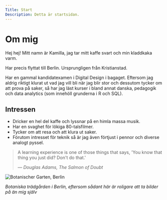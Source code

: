 ```yaml
---
Title: Start
Description: Detta är startsidan.
---
```


Om mig
==========================

Hej hej! Mitt namn är Kamilla, jag tar mitt kaffe svart och min kladdkaka varm.

Har precis flyttat till Berlin. Ursprungligen från Kristianstad.

Har en gammal kandidatexamen i Digital Design i bagaget. Eftersom jag aldrig riktigt klurat ut vad jag vill bli när jag blir stor och dessutom tycker om att prova på saker, 
så har jag läst kurser i bland annat danska, pedagogik och data analytics (som innehöll grunderna i R och SQL).

## Intressen

- Dricker en hel del kaffe och lyssnar på en himla massa musik.
- Har en svaghet för lökiga 80-talsfilmer.
- Tycker om att resa och att klura ut saker.
- Förutom intresset för teknik så är jag även förtjust i pennor och diverse analogt pyssel. 

<blockquote class="quote">
  <p>A learning experience is one of those things that says, 'You know that thing you just did? Don't do that.'</p>
  <footer>
    <cite>— Douglas Adams, <i>The Salmon of Doubt</i></cite>
  </footer>
</blockquote>

<picture>
  <source media="(min-width: 768px)" srcset="image/botanischer_garten.jpg?h=768&w=1024">
    <img src="image/botanischer_garten.jpg?h=450&w=850&crop-to-fit" alt="Botanischer Garten, Berlin">
</picture>

*Botaniska trädgården i Berlin, eftersom sådant här är roligare att ta bilder på än mig själv*

